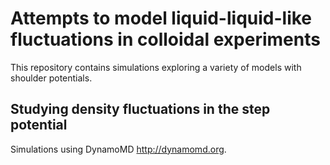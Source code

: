 # Attempts to model liquid-liquid-like fluctuations in colloidal experiments
This repository contains simulations exploring a variety of models with shoulder potentials.
## Studying density fluctuations in the step potential
Simulations using DynamoMD http://dynamomd.org.


